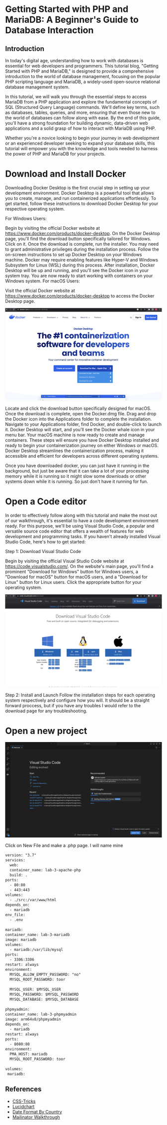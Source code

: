 # Getting Started with PHP and MariaDB: A Beginner's Guide to Database Interaction

## Introduction 

In today's digital age, understanding how to work with databases is essential for web developers and programmers. This tutorial blog, "Getting Started with PHP and MariaDB," is designed to provide a comprehensive introduction to the world of database management, focusing on the popular PHP scripting language and MariaDB, a widely-used open-source relational database management system.

In this tutorial, we will walk you through the essential steps to access MariaDB from a PHP application and explore the fundamental concepts of SQL (Structured Query Language) commands. We'll define key terms, such as databases, tables, queries, and more, ensuring that even those new to the world of databases can follow along with ease. By the end of this guide, you'll have a strong foundation for building dynamic, data-driven web applications and a solid grasp of how to interact with MariaDB using PHP.

Whether you're a novice looking to begin your journey in web development or an experienced developer seeking to expand your database skills, this tutorial will empower you with the knowledge and tools needed to harness the power of PHP and MariaDB for your projects.

# Download and Install Docker
Downloading Docker Desktop is the first crucial step in setting up your development environment. Docker Desktop is a powerful tool that allows you to create, manage, and run containerized applications effortlessly. To get started, follow these instructions to download Docker Desktop for your respective operating system.

For Windows Users:

Begin by visiting the official Docker website at https://www.docker.com/products/docker-desktop.
On the Docker Desktop page, you'll find the download button specifically tailored for Windows. Click on it.
Once the download is complete, run the installer. You may need to grant administrative privileges during the installation process.
Follow the on-screen instructions to set up Docker Desktop on your Windows machine. Docker may require enabling features like Hyper-V and Windows Subsystem for Linux (WSL) during this process.
After installation, Docker Desktop will be up and running, and you'll see the Docker icon in your system tray. You are now ready to start working with containers on your Windows system.
For macOS Users:

Visit the official Docker website at https://www.docker.com/products/docker-desktop to access the Docker Desktop page.

![](src/img2.png)

Locate and click the download button specifically designed for macOS.
Once the download is complete, open the Docker.dmg file.
Drag and drop the Docker icon into the Applications folder to complete the installation.
Navigate to your Applications folder, find Docker, and double-click to launch it.
Docker Desktop will start, and you'll see the Docker whale icon in your menu bar. Your macOS machine is now ready to create and manage containers.
These steps will ensure you have Docker Desktop installed and ready to begin your containerization journey on either Windows or macOS. Docker Desktop streamlines the containerization process, making it accessible and efficient for developers across different operating systems.

Once you have downloaded docker, you can just have it running in the background, but just be aware that it can take a lot of your processing memory while it is running so it might slow some downloads or other systems down while it is running. So just don't have it running for fun. 

# Open a Code editor
In order to effectively follow along with this tutorial and make the most out of our walkthrough, it's essential to have a code development environment ready. For this purpose, we'll be using Visual Studio Code, a popular and versatile source code editor that offers a wealth of features for web development and programming tasks. If you haven't already installed Visual Studio Code, here's how to get started:

Step 1: Download Visual Studio Code

Begin by visiting the official Visual Studio Code website at https://code.visualstudio.com/.
On the website's main page, you'll find a prominent "Download for Windows" button for Windows users, a "Download for macOS" button for macOS users, and a "Download for Linux" button for Linux users. Click the appropriate button for your operating system.

![](src/img3.png)

Step 2: Install and Launch
Follow the installation steps for each operating system respectively and configure how you will. It should be a straight forward proccess, but if you have any troubles I would refer to the download page for any troubleshooting. 

# Open a new project

![](/src/img1.png)


Click on New File and make a .php page. I will name mine 





    version: "3.7"
    services:
      web:
      container_name: lab-3-apache-php
      build: .
    ports:
      - 80:80
      - 443:443
    volumes:
      - ./src:/var/www/html
    depends_on:
      - mariadb
    env_file: 
      - .env

    mariadb:
    container_name: lab-3-mariadb
    image: mariadb
    volumes:
      - mariadb:/var/lib/mysql
    ports:
      - 3306:3306
    restart: always
    environment:
      MYSQL_ALLOW_EMPTY_PASSWORD: "no"
      MYSQL_ROOT_PASSWORD: toor

      MYSQL_USER: $MYSQL_USER
      MYSQL_PASSWORD: $MYSQL_PASSWORD
      MYSQL_DATABASE: $MYSQL_DATABASE

    phpmyadmin:
    container_name: lab-3-phpmyadmin
    image: arm64v8/phpmyadmin
    depends_on:
      - mariadb
    restart: always
    ports:
      - 8080:80
    environment:
      PMA_HOST: mariadb
      MYSQL_ROOT_PASSWORD: toor

    volumes:
     mariadb:


## References

- [CSS-Tricks](https://css-tricks.com/dom/) 
- [Lucidchart](https://www.lucidchart.com/pages/uml-activity-diagram)  
- [Date Format By Country](https://en.wikipedia.org/wiki/Date_format_by_country)
- [Mailinator Walkthrough](https://jasonpearce.com/2014/08/21/create-your-own-personal-mailinator-alternate-domain/)